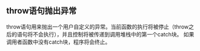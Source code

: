 ## throw语句抛出异常
throw语句用来抛出一个用户自定义的异常。当前函数的执行将被停止（throw之后的语句将不会执行），并且控制将被传递到调用堆栈中的第一个catch块。
如果调用者函数中没有catch块，程序将会终止。